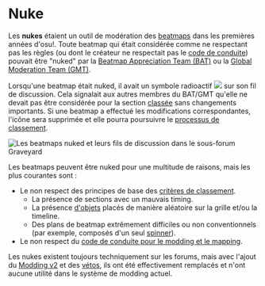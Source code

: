 # Nuke

Les **nukes** étaient un outil de modération des [beatmaps](/wiki/Beatmap) dans les premières années d'osu!. Toute beatmap qui était considérée comme ne respectant pas les règles (ou dont le créateur ne respectait pas le [code de conduite](/wiki/Rules/Code_of_Conduct_for_Modding_and_Mapping)) pouvait être "nuked" par la [Beatmap Appreciation Team (BAT)](/wiki/People/Beatmap_Appreciation_Team) ou la [Global Moderation Team (GMT)](/wiki/People/Global_Moderation_Team).

Lorsqu'une beatmap était nuked, il avait un symbole radioactif ![](/wiki/shared/icon/nuke.gif) sur son fil de discussion. Cela signalait aux autres membres du BAT/GMT qu'elle ne devait pas être considérée pour la section [classée](/wiki/Beatmap_ranking_procedure#classée) sans changements importants. Si une beatmap a effectué les modifications correspondantes, l'icône sera supprimée et elle pourra poursuivre le [processus de classement](/wiki/Beatmap_ranking_procedure).

![](img/forum-listing-nuke.png "Les beatmaps nuked et leurs fils de discussion dans le sous-forum Graveyard")

Les beatmaps peuvent être nuked pour une multitude de raisons, mais les plus courantes sont :

- Le non respect des principes de base des [critères de classement](/wiki/Ranking_Criteria).
  - La présence de sections avec un mauvais timing.
  - La présence [d'objets](/wiki/Gameplay/Hit_object) placés de manière aléatoire sur la grille et/ou la timeline.
  - Des plans de beatmap extrêmement difficiles ou non conventionnels (par exemple, composés d'un seul [spinner](/wiki/Gameplay/Hit_object/Spinner)).
- Le non respect du [code de conduite pour le modding et le mapping](/wiki/Rules/Code_of_Conduct_for_Modding_and_Mapping).

Les nukes existent toujours techniquement sur les forums, mais avec l'ajout du [Modding v2](/wiki/Beatmap_discussion) et des [vétos](/wiki/People/Beatmap_Nominators/Beatmap_Veto), ils ont été effectivement remplacés et n'ont aucune utilité dans le système de modding actuel.

